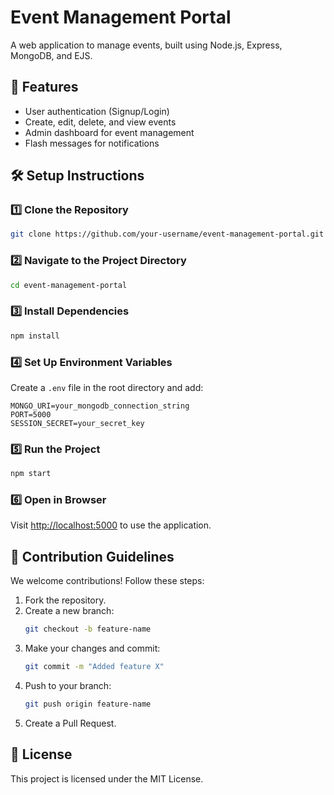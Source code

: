 # Event Management Portal

A web application to manage events, built using Node.js, Express, MongoDB, and EJS.

## 📌 Features

- User authentication (Signup/Login)
- Create, edit, delete, and view events
- Admin dashboard for event management
- Flash messages for notifications

## 🛠️ Setup Instructions

### 1️⃣ Clone the Repository

```bash
git clone https://github.com/your-username/event-management-portal.git
```

### 2️⃣ Navigate to the Project Directory

```bash
cd event-management-portal
```

### 3️⃣ Install Dependencies

```bash
npm install
```

### 4️⃣ Set Up Environment Variables

Create a `.env` file in the root directory and add:

```env
MONGO_URI=your_mongodb_connection_string
PORT=5000
SESSION_SECRET=your_secret_key
```

### 5️⃣ Run the Project

```bash
npm start
```

### 6️⃣ Open in Browser

Visit [http://localhost:5000](http://localhost:5000) to use the application.

## 🎯 Contribution Guidelines

We welcome contributions! Follow these steps:

1. Fork the repository.
2. Create a new branch:
   ```bash
   git checkout -b feature-name
   ```
3. Make your changes and commit:
   ```bash
   git commit -m "Added feature X"
   ```
4. Push to your branch:
   ```bash
   git push origin feature-name
   ```
5. Create a Pull Request.

## 📜 License

This project is licensed under the MIT License.
